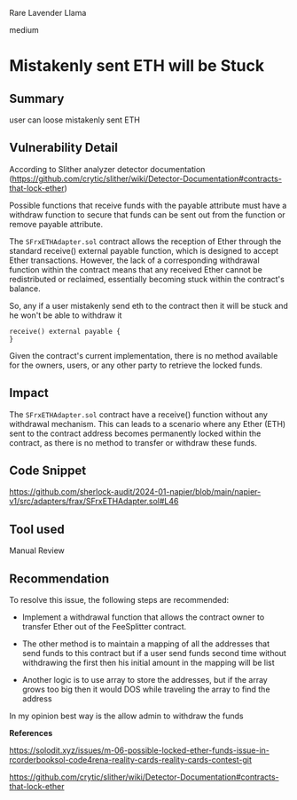 Rare Lavender Llama

medium

# Mistakenly sent ETH will be Stuck

## Summary
user can loose mistakenly sent ETH

## Vulnerability Detail
According to Slither analyzer detector documentation (https://github.com/crytic/slither/wiki/Detector-Documentation#contracts-that-lock-ether)

Possible functions that receive funds with the payable attribute must have a withdraw function to secure that funds can be sent out from the function or remove payable attribute.

The `SFrxETHAdapter.sol` contract allows the reception of Ether through the standard receive() external payable function, which is designed to accept Ether transactions. However, the lack of a corresponding withdrawal function within the contract means that any received Ether cannot be redistributed or reclaimed, essentially becoming stuck within the contract's balance.

So, any if a user mistakenly send eth to the contract then it will be stuck and he won't be able to withdraw it

```solidity
receive() external payable {
}
```
Given the contract's current implementation, there is no method available for the owners, users, or any other party to retrieve the locked funds.


## Impact
The `SFrxETHAdapter.sol` contract have a receive() function without any withdrawal mechanism. This can leads to a scenario where any Ether (ETH) sent to the contract address becomes permanently locked within the contract, as there is no method to transfer or withdraw these funds.

## Code Snippet
https://github.com/sherlock-audit/2024-01-napier/blob/main/napier-v1/src/adapters/frax/SFrxETHAdapter.sol#L46

## Tool used

Manual Review

## Recommendation

To resolve this issue, the following steps are recommended:

- Implement a withdrawal function that allows the contract owner to transfer Ether out of the FeeSplitter contract.

- The other method is to maintain a mapping of all the addresses that send funds to this contract but if a user send funds second time without withdrawing the first then his initial amount in the mapping will be list

- Another logic is to use array to store the addresses, but if the array grows too big then it would DOS while traveling the array to find the address

In my opinion best way is the allow admin to withdraw the funds

**References**

https://solodit.xyz/issues/m-06-possible-locked-ether-funds-issue-in-rcorderbooksol-code4rena-reality-cards-reality-cards-contest-git

https://github.com/crytic/slither/wiki/Detector-Documentation#contracts-that-lock-ether

